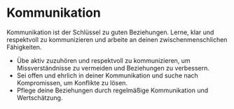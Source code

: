 # Kommunikation
Kommunikation ist der Schlüssel zu guten Beziehungen. Lerne, klar und respektvoll zu kommunizieren und arbeite an deinen zwischenmenschlichen Fähigkeiten.

- Übe aktiv zuzuhören und respektvoll zu kommunizieren, um Missverständnisse zu vermeiden und Beziehungen zu verbessern.
- Sei offen und ehrlich in deiner Kommunikation und suche nach Kompromissen, um Konflikte zu lösen.
- Pflege deine Beziehungen durch regelmäßige Kommunikation und Wertschätzung.